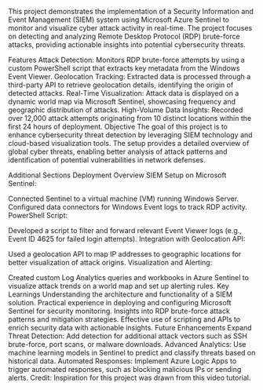 This project demonstrates the implementation of a Security Information and Event Management (SIEM) system using Microsoft Azure Sentinel to monitor and visualize cyber attack activity in real-time. The project focuses on detecting and analyzing Remote Desktop Protocol (RDP) brute-force attacks, providing actionable insights into potential cybersecurity threats.

Features
Attack Detection: Monitors RDP brute-force attempts by using a custom PowerShell script that extracts key metadata from the Windows Event Viewer.
Geolocation Tracking: Extracted data is processed through a third-party API to retrieve geolocation details, identifying the origin of detected attacks.
Real-Time Visualization: Attack data is displayed on a dynamic world map via Microsoft Sentinel, showcasing frequency and geographic distribution of attacks.
High-Volume Data Insights: Recorded over 12,000 attack attempts originating from 10 distinct locations within the first 24 hours of deployment.
Objective
The goal of this project is to enhance cybersecurity threat detection by leveraging SIEM technology and cloud-based visualization tools. The setup provides a detailed overview of global cyber threats, enabling better analysis of attack patterns and identification of potential vulnerabilities in network defenses.

Additional Sections
Deployment Overview
SIEM Setup on Microsoft Sentinel:

Connected Sentinel to a virtual machine (VM) running Windows Server.
Configured data connectors for Windows Event logs to track RDP activity.
PowerShell Script:

Developed a script to filter and forward relevant Event Viewer logs (e.g., Event ID 4625 for failed login attempts).
Integration with Geolocation API:

Used a geolocation API to map IP addresses to geographic locations for better visualization of attack origins.
Visualization and Alerting:

Created custom Log Analytics queries and workbooks in Azure Sentinel to visualize attack trends on a world map and set up alerting rules.
Key Learnings
Understanding the architecture and functionality of a SIEM solution.
Practical experience in deploying and configuring Microsoft Sentinel for security monitoring.
Insights into RDP brute-force attack patterns and mitigation strategies.
Effective use of scripting and APIs to enrich security data with actionable insights.
Future Enhancements
Expand Threat Detection: Add detection for additional attack vectors such as SSH brute-force, port scans, or malware downloads.
Advanced Analytics: Use machine learning models in Sentinel to predict and classify threats based on historical data.
Automated Responses: Implement Azure Logic Apps to trigger automated responses, such as blocking malicious IPs or sending alerts.
Credit:
Inspiration for this project was drawn from this video tutorial.
